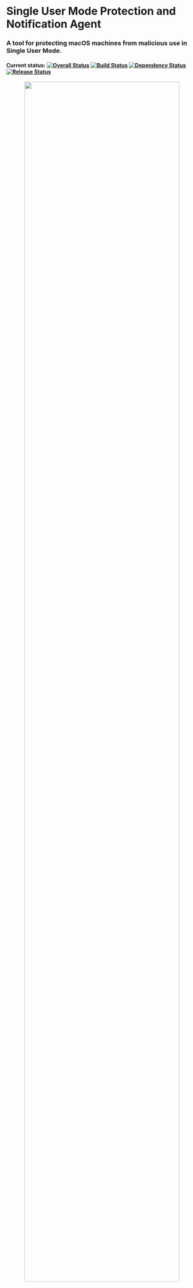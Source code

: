 # Single User Mode Protection and Notification Agent
### A tool for protecting macOS machines from malicious use in Single User Mode.
#### Current status: [![Overall Status](https://img.shields.io/badge/Status-Untested-red.svg)](https://github.com/ipat8/Single-User-Mode-Protection-Agent) [![Build Status](https://img.shields.io/badge/Build-Failing-red.svg)](https://travis-ci.org/ipat8/Single-User-Mode-Protection-Agent) [![Dependency Status](https://img.shields.io/badge/Dependencies-Unresolved-red.svg)](https://github.com/ipat8/Single-User-Mode-Protection-Agent) [![Release Status](https://img.shields.io/badge/Release-B1--RC1-blue.svg)](https://github.com/ipat8/Single-User-Mode-Protection-Agent)

<p align="center">
<img src="http://i.imgur.com/BepXsVt.jpg" width="90%"></img>
</p>
